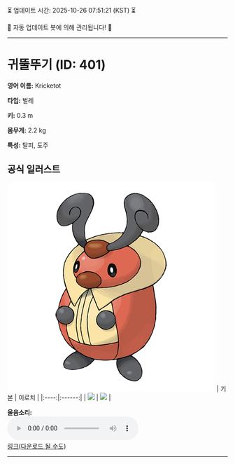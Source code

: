
⏳ 업데이트 시간: 2025-10-26 07:51:21 (KST) ⏳

🤖 자동 업데이트 봇에 의해 관리됩니다! 🤖

---

# 귀뚤뚜기 (ID: 401)
**영어 이름:** Kricketot

**타입:** 벌레

**키:** 0.3 m

**몸무게:** 2.2 kg

**특성:** 탈피, 도주

## 공식 일러스트
![](https://raw.githubusercontent.com/PokeAPI/sprites/master/sprites/pokemon/other/official-artwork/401.png)
| 기본 | 이로치 |
|:----:|:------:|
| <img src="http://play.pokemonshowdown.com/sprites/ani/kricketot.gif" width="200"> | <img src="http://play.pokemonshowdown.com/sprites/ani-shiny/kricketot.gif" width="200"> |

**울음소리:**<br><audio controls src="https://raw.githubusercontent.com/PokeAPI/cries/main/cries/pokemon/latest/401.ogg"></audio><br> [링크(다운로드 될 수도)](https://raw.githubusercontent.com/PokeAPI/cries/main/cries/pokemon/latest/401.ogg)


---

